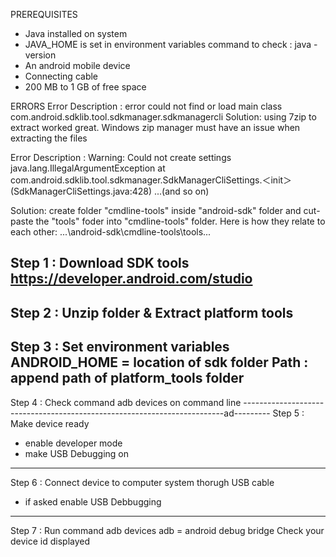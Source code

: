 PREREQUISITES
 - Java installed on system
 - JAVA_HOME is set in environment variables
 command to check : java -version
 - An android mobile device
 - Connecting cable
 - 200 MB to 1 GB of free space

ERRORS
Error Description :
error could not find or load main class com.android.sdklib.tool.sdkmanager.sdkmanagercli
Solution:
using 7zip to extract worked great. Windows zip manager must have an issue when extracting the files

Error Description :
Warning: Could not create settings
java.lang.IllegalArgumentException
        at com.android.sdklib.tool.sdkmanager.SdkManagerCliSettings.＜init＞   (SdkManagerCliSettings.java:428)
        ...(and so on)

Solution:
create folder "cmdline-tools" inside 
"android-sdk" folder and cut-paste the "tools" foder into "cmdline-tools" folder. Here is how they relate to each other:
...\android-sdk\cmdline-tools\tools\...

Step 1 : Download SDK tools
 https://developer.android.com/studio
----------------------------------------------------------------------------------
Step 2 : Unzip folder & Extract platform tools
----------------------------------------------------------------------------------
Step 3 : Set environment variables
 ANDROID_HOME = location of sdk folder
 Path : append path of platform_tools folder
----------------------------------------------------------------------------------
Step 4 : Check command adb devices on command line
-------------------------------------------------------------------------ad---------
Step 5 : Make device ready
 - enable developer mode
 - make USB Debugging on
----------------------------------------------------------------------------------
Step 6 : Connect device to computer system thorugh USB cable
 - if asked enable USB Debbugging
----------------------------------------------------------------------------------
Step 7 : Run command adb devices
  adb = android debug bridge
 Check your device id displayed